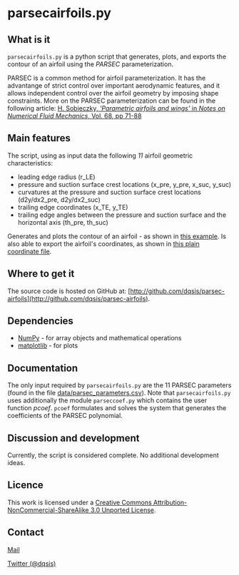 parsecairfoils.py
=================


What is it
----------
`parsecairfoils.py` is a python script that generates, plots, and exports the contour of an airfoil using the *PARSEC* parameterization. 

PARSEC is a common method for airfoil parameterization. 
It has the advantange of strict control over important aerodynamic features, and it allows independent control over the airfoil geometry by imposing shape constraints. 
More on the PARSEC parameterization can be found in the following article:
[H. Sobieczky, *'Parametric airfoils and wings'* in *Notes on Numerical Fluid Mechanics*, Vol. 68, pp 71-88](www.as.dlr.de/hs/h-pdf/H141.pdf) 


Main features
-------------

The script, using as input data the following *11* airfoil geometric characteristics:

* leading edge radius (r_LE)
* pressure and suction surface crest locations (x_pre, y_pre, x_suc, y_suc)
* curvatures at the pressure and suction surface crest locations (d2y/dx2_pre, d2y/dx2_suc)
* trailing edge coordinates (x_TE, y_TE)
* trailing edge angles between the pressure and suction surface and the horizontal axis (th_pre, th_suc)

Generates and plots the contour of an airfoil - as shown in [this example](https://github.com/dqsis/parsec-airfoils/blob/master/data/parsec_airfoil.png). 
Is also able to export the airfoil's coordinates, as shown in [this plain coordinate file](https://github.com/dqsis/parsec-airfoils/blob/master/data/parsec_airfoil.dat).


Where to get it
---------------

The source code is hosted on GitHub at: [http://github.com/dqsis/parsec-airfoils](http://github.com/dqsis/parsec-airfoils).


Dependencies
------------

* [NumPy](http://www.numpy.org) - for array objects and mathematical operations
* [matplotlib](http://matplotlib.org) - for plots


Documentation
-------------

The only input required by `parsecairfoils.py` are the 11 PARSEC parameters (found in the file [data/parsec_parameters.csv](http://github.com/dqsis/parsec-airfoils/blob/master/data/parsec_parameters.csv)).
Note that `parsecairfoils.py` uses additionally the module `parseccoef.py` which contains the user function *pcoef*. 
`pcoef` formulates and solves the system that generates the coefficients of the PARSEC polynomial.  


Discussion and development
--------------------------

Currently, the script is considered complete. No additional development ideas. 


Licence
-------

This work is licensed under a [Creative Commons Attribution-NonCommercial-ShareAlike 3.0 Unported License](http://creativecommons.org/licenses/by-nc-sa/3.0/deed.en_US).


Contact
-------

[Mail](http://dqsis.com/contact/)

[Twitter (@dqsis)](http://twitter.com/dqsis)
